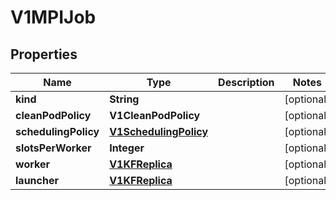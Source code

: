 

# V1MPIJob


## Properties

| Name | Type | Description | Notes |
|------------ | ------------- | ------------- | -------------|
|**kind** | **String** |  |  [optional] |
|**cleanPodPolicy** | **V1CleanPodPolicy** |  |  [optional] |
|**schedulingPolicy** | [**V1SchedulingPolicy**](V1SchedulingPolicy.md) |  |  [optional] |
|**slotsPerWorker** | **Integer** |  |  [optional] |
|**worker** | [**V1KFReplica**](V1KFReplica.md) |  |  [optional] |
|**launcher** | [**V1KFReplica**](V1KFReplica.md) |  |  [optional] |



